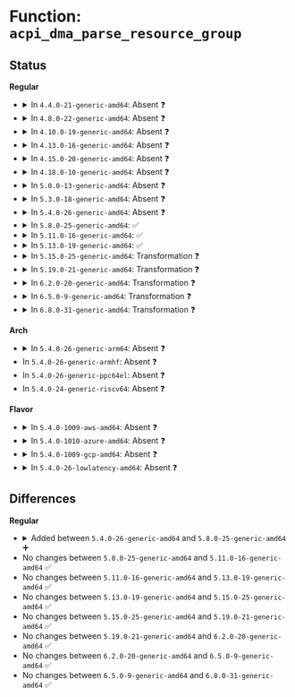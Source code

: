 # Function: <code>acpi_dma_parse_resource_group</code>

## Status
<b>Regular</b>
<ul>
<li>
<details>
<summary>In <code>4.4.0-21-generic-amd64</code>: Absent ❓</summary>

```json
{
  "name": "acpi_dma_parse_resource_group",
  "collision_type": "Unique Static",
  "inline_type": "Full",
  "funcs": [
    {
      "addr": 18446744071583819558,
      "name": "acpi_dma_parse_resource_group",
      "external": false,
      "loc": "drivers/dma/acpi-dma.c:42",
      "file": "drivers/dma/acpi-dma.c",
      "inline": "not declared, inlined",
      "caller_inline": [
        "drivers/dma/acpi-dma.c:acpi_dma_controller_register"
      ],
      "caller_func": []
    }
  ],
  "symbols": []
}
```
</details>
</li>
<li>
<details>
<summary>In <code>4.8.0-22-generic-amd64</code>: Absent ❓</summary>

```json
{
  "name": "acpi_dma_parse_resource_group",
  "collision_type": "Unique Static",
  "inline_type": "Full",
  "funcs": [
    {
      "addr": 18446744071584146471,
      "name": "acpi_dma_parse_resource_group",
      "external": false,
      "loc": "drivers/dma/acpi-dma.c:43",
      "file": "drivers/dma/acpi-dma.c",
      "inline": "not declared, inlined",
      "caller_inline": [
        "drivers/dma/acpi-dma.c:acpi_dma_controller_register"
      ],
      "caller_func": []
    }
  ],
  "symbols": []
}
```
</details>
</li>
<li>
<details>
<summary>In <code>4.10.0-19-generic-amd64</code>: Absent ❓</summary>

```json
{
  "name": "acpi_dma_parse_resource_group",
  "collision_type": "Unique Static",
  "inline_type": "Full",
  "funcs": [
    {
      "addr": 18446744071584327047,
      "name": "acpi_dma_parse_resource_group",
      "external": false,
      "loc": "drivers/dma/acpi-dma.c:43",
      "file": "drivers/dma/acpi-dma.c",
      "inline": "not declared, inlined",
      "caller_inline": [
        "drivers/dma/acpi-dma.c:acpi_dma_controller_register"
      ],
      "caller_func": []
    }
  ],
  "symbols": []
}
```
</details>
</li>
<li>
<details>
<summary>In <code>4.13.0-16-generic-amd64</code>: Absent ❓</summary>

```json
{
  "name": "acpi_dma_parse_resource_group",
  "collision_type": "Unique Static",
  "inline_type": "Full",
  "funcs": [
    {
      "addr": 18446744071584406858,
      "name": "acpi_dma_parse_resource_group",
      "external": false,
      "loc": "drivers/dma/acpi-dma.c:43",
      "file": "drivers/dma/acpi-dma.c",
      "inline": "not declared, inlined",
      "caller_inline": [
        "drivers/dma/acpi-dma.c:acpi_dma_controller_register"
      ],
      "caller_func": []
    }
  ],
  "symbols": []
}
```
</details>
</li>
<li>
<details>
<summary>In <code>4.15.0-20-generic-amd64</code>: Absent ❓</summary>

```json
{
  "name": "acpi_dma_parse_resource_group",
  "collision_type": "Unique Static",
  "inline_type": "Full",
  "funcs": [
    {
      "addr": 18446744071584814077,
      "name": "acpi_dma_parse_resource_group",
      "external": false,
      "loc": "drivers/dma/acpi-dma.c:43",
      "file": "drivers/dma/acpi-dma.c",
      "inline": "not declared, inlined",
      "caller_inline": [
        "drivers/dma/acpi-dma.c:acpi_dma_controller_register"
      ],
      "caller_func": []
    }
  ],
  "symbols": []
}
```
</details>
</li>
<li>
<details>
<summary>In <code>4.18.0-10-generic-amd64</code>: Absent ❓</summary>

```json
{
  "name": "acpi_dma_parse_resource_group",
  "collision_type": "Unique Static",
  "inline_type": "Full",
  "funcs": [
    {
      "addr": 18446744071585044525,
      "name": "acpi_dma_parse_resource_group",
      "external": false,
      "loc": "drivers/dma/acpi-dma.c:43",
      "file": "drivers/dma/acpi-dma.c",
      "inline": "not declared, inlined",
      "caller_inline": [
        "drivers/dma/acpi-dma.c:acpi_dma_controller_register"
      ],
      "caller_func": []
    }
  ],
  "symbols": []
}
```
</details>
</li>
<li>
<details>
<summary>In <code>5.0.0-13-generic-amd64</code>: Absent ❓</summary>

```json
{
  "name": "acpi_dma_parse_resource_group",
  "collision_type": "Unique Static",
  "inline_type": "Full",
  "funcs": [
    {
      "addr": 18446744071585152269,
      "name": "acpi_dma_parse_resource_group",
      "external": false,
      "loc": "drivers/dma/acpi-dma.c:43",
      "file": "drivers/dma/acpi-dma.c",
      "inline": "not declared, inlined",
      "caller_inline": [
        "drivers/dma/acpi-dma.c:acpi_dma_controller_register"
      ],
      "caller_func": []
    }
  ],
  "symbols": []
}
```
</details>
</li>
<li>
<details>
<summary>In <code>5.3.0-18-generic-amd64</code>: Absent ❓</summary>

```json
{
  "name": "acpi_dma_parse_resource_group",
  "collision_type": "Unique Static",
  "inline_type": "Full",
  "funcs": [
    {
      "addr": 18446744071585359617,
      "name": "acpi_dma_parse_resource_group",
      "external": false,
      "loc": "drivers/dma/acpi-dma.c:40",
      "file": "drivers/dma/acpi-dma.c",
      "inline": "not declared, inlined",
      "caller_inline": [
        "drivers/dma/acpi-dma.c:acpi_dma_controller_register"
      ],
      "caller_func": []
    }
  ],
  "symbols": []
}
```
</details>
</li>
<li>
<details>
<summary>In <code>5.4.0-26-generic-amd64</code>: Absent ❓</summary>

```json
{
  "name": "acpi_dma_parse_resource_group",
  "collision_type": "Unique Static",
  "inline_type": "Full",
  "funcs": [
    {
      "addr": 18446744071585498145,
      "name": "acpi_dma_parse_resource_group",
      "external": false,
      "loc": "drivers/dma/acpi-dma.c:41",
      "file": "drivers/dma/acpi-dma.c",
      "inline": "not declared, inlined",
      "caller_inline": [
        "drivers/dma/acpi-dma.c:acpi_dma_controller_register"
      ],
      "caller_func": []
    }
  ],
  "symbols": []
}
```
</details>
</li>
<li>
<details>
<summary>In <code>5.8.0-25-generic-amd64</code>: ✅</summary>

```c
int acpi_dma_parse_resource_group(const struct acpi_csrt_group * grp, struct acpi_device * adev, struct acpi_dma * adma)
```

```json
{
  "name": "acpi_dma_parse_resource_group",
  "collision_type": "Unique Static",
  "inline_type": "No",
  "funcs": [
    {
      "addr": 18446744071586219936,
      "name": "acpi_dma_parse_resource_group",
      "external": false,
      "loc": "drivers/dma/acpi-dma.c:41",
      "file": "drivers/dma/acpi-dma.c",
      "inline": "seen, unknown",
      "caller_inline": [],
      "caller_func": [
        "drivers/dma/acpi-dma.c:acpi_dma_controller_register"
      ]
    }
  ],
  "symbols": [
    {
      "addr": 18446744071586219936,
      "name": "acpi_dma_parse_resource_group",
      "section": ".text",
      "bind": "STB_LOCAL",
      "size": 491
    }
  ]
}
```
</details>
</li>
<li>
<details>
<summary>In <code>5.11.0-16-generic-amd64</code>: ✅</summary>

```c
int acpi_dma_parse_resource_group(const struct acpi_csrt_group * grp, struct acpi_device * adev, struct acpi_dma * adma)
```

```json
{
  "name": "acpi_dma_parse_resource_group",
  "collision_type": "Unique Static",
  "inline_type": "No",
  "funcs": [
    {
      "addr": 18446744071586338736,
      "name": "acpi_dma_parse_resource_group",
      "external": false,
      "loc": "drivers/dma/acpi-dma.c:41",
      "file": "drivers/dma/acpi-dma.c",
      "inline": "seen, unknown",
      "caller_inline": [],
      "caller_func": [
        "drivers/dma/acpi-dma.c:acpi_dma_controller_register"
      ]
    }
  ],
  "symbols": [
    {
      "addr": 18446744071586338736,
      "name": "acpi_dma_parse_resource_group",
      "section": ".text",
      "bind": "STB_LOCAL",
      "size": 491
    }
  ]
}
```
</details>
</li>
<li>
<details>
<summary>In <code>5.13.0-19-generic-amd64</code>: ✅</summary>

```c
int acpi_dma_parse_resource_group(const struct acpi_csrt_group * grp, struct acpi_device * adev, struct acpi_dma * adma)
```

```json
{
  "name": "acpi_dma_parse_resource_group",
  "collision_type": "Unique Static",
  "inline_type": "No",
  "funcs": [
    {
      "addr": 18446744071586213952,
      "name": "acpi_dma_parse_resource_group",
      "external": false,
      "loc": "drivers/dma/acpi-dma.c:41",
      "file": "drivers/dma/acpi-dma.c",
      "inline": "seen, unknown",
      "caller_inline": [],
      "caller_func": [
        "drivers/dma/acpi-dma.c:acpi_dma_controller_register"
      ]
    }
  ],
  "symbols": [
    {
      "addr": 18446744071586213952,
      "name": "acpi_dma_parse_resource_group",
      "section": ".text",
      "bind": "STB_LOCAL",
      "size": 491
    }
  ]
}
```
</details>
</li>
<li>
<details>
<summary>In <code>5.15.0-25-generic-amd64</code>: Transformation ❓</summary>

```c
int acpi_dma_parse_resource_group(const struct acpi_csrt_group * grp, struct acpi_device * adev, struct acpi_dma * adma)
```

```json
{
  "name": "acpi_dma_parse_resource_group",
  "collision_type": "Unique Static",
  "inline_type": "No",
  "funcs": [
    {
      "addr": 0,
      "name": "acpi_dma_parse_resource_group",
      "external": false,
      "loc": "drivers/dma/acpi-dma.c:41",
      "file": "drivers/dma/acpi-dma.c",
      "inline": "seen, unknown",
      "caller_inline": [],
      "caller_func": [
        "drivers/dma/acpi-dma.c:acpi_dma_controller_register"
      ]
    }
  ],
  "symbols": [
    {
      "addr": 18446744071586719984,
      "name": "acpi_dma_parse_resource_group",
      "section": ".text",
      "bind": "STB_LOCAL",
      "size": 518
    },
    {
      "addr": 18446744071592427490,
      "name": "acpi_dma_parse_resource_group.cold",
      "section": ".text",
      "bind": "STB_LOCAL",
      "size": 29
    }
  ]
}
```
</details>
</li>
<li>
<details>
<summary>In <code>5.19.0-21-generic-amd64</code>: Transformation ❓</summary>

```c
int acpi_dma_parse_resource_group(const struct acpi_csrt_group * grp, struct acpi_device * adev, struct acpi_dma * adma)
```

```json
{
  "name": "acpi_dma_parse_resource_group",
  "collision_type": "Unique Static",
  "inline_type": "No",
  "funcs": [
    {
      "addr": 0,
      "name": "acpi_dma_parse_resource_group",
      "external": false,
      "loc": "drivers/dma/acpi-dma.c:41",
      "file": "drivers/dma/acpi-dma.c",
      "inline": "seen, unknown",
      "caller_inline": [],
      "caller_func": [
        "drivers/dma/acpi-dma.c:acpi_dma_controller_register"
      ]
    }
  ],
  "symbols": [
    {
      "addr": 18446744071587992432,
      "name": "acpi_dma_parse_resource_group",
      "section": ".text",
      "bind": "STB_LOCAL",
      "size": 544
    },
    {
      "addr": 18446744071594295620,
      "name": "acpi_dma_parse_resource_group.cold",
      "section": ".text",
      "bind": "STB_LOCAL",
      "size": 29
    }
  ]
}
```
</details>
</li>
<li>
<details>
<summary>In <code>6.2.0-20-generic-amd64</code>: Transformation ❓</summary>

```c
int acpi_dma_parse_resource_group(const struct acpi_csrt_group * grp, struct acpi_device * adev, struct acpi_dma * adma)
```

```json
{
  "name": "acpi_dma_parse_resource_group",
  "collision_type": "Unique Static",
  "inline_type": "No",
  "funcs": [
    {
      "addr": 0,
      "name": "acpi_dma_parse_resource_group",
      "external": false,
      "loc": "drivers/dma/acpi-dma.c:41",
      "file": "drivers/dma/acpi-dma.c",
      "inline": "seen, unknown",
      "caller_inline": [],
      "caller_func": [
        "drivers/dma/acpi-dma.c:acpi_dma_controller_register"
      ]
    }
  ],
  "symbols": [
    {
      "addr": 18446744071589358144,
      "name": "acpi_dma_parse_resource_group",
      "section": ".text",
      "bind": "STB_LOCAL",
      "size": 544
    },
    {
      "addr": 18446744071596226509,
      "name": "acpi_dma_parse_resource_group.cold",
      "section": ".text",
      "bind": "STB_LOCAL",
      "size": 29
    }
  ]
}
```
</details>
</li>
<li>
<details>
<summary>In <code>6.5.0-9-generic-amd64</code>: Transformation ❓</summary>

```c
int acpi_dma_parse_resource_group(const struct acpi_csrt_group * grp, struct acpi_device * adev, struct acpi_dma * adma)
```

```json
{
  "name": "acpi_dma_parse_resource_group",
  "collision_type": "Unique Static",
  "inline_type": "No",
  "funcs": [
    {
      "addr": 0,
      "name": "acpi_dma_parse_resource_group",
      "external": false,
      "loc": "drivers/dma/acpi-dma.c:41",
      "file": "drivers/dma/acpi-dma.c",
      "inline": "seen, unknown",
      "caller_inline": [],
      "caller_func": [
        "drivers/dma/acpi-dma.c:acpi_dma_controller_register"
      ]
    }
  ],
  "symbols": [
    {
      "addr": 18446744071589656784,
      "name": "acpi_dma_parse_resource_group",
      "section": ".text",
      "bind": "STB_LOCAL",
      "size": 544
    },
    {
      "addr": 18446744071596754137,
      "name": "acpi_dma_parse_resource_group.cold",
      "section": ".text",
      "bind": "STB_LOCAL",
      "size": 29
    }
  ]
}
```
</details>
</li>
<li>
<details>
<summary>In <code>6.8.0-31-generic-amd64</code>: Transformation ❓</summary>

```c
int acpi_dma_parse_resource_group(const struct acpi_csrt_group * grp, struct acpi_device * adev, struct acpi_dma * adma)
```

```json
{
  "name": "acpi_dma_parse_resource_group",
  "collision_type": "Unique Static",
  "inline_type": "No",
  "funcs": [
    {
      "addr": 0,
      "name": "acpi_dma_parse_resource_group",
      "external": false,
      "loc": "drivers/dma/acpi-dma.c:41",
      "file": "drivers/dma/acpi-dma.c",
      "inline": "seen, unknown",
      "caller_inline": [],
      "caller_func": [
        "drivers/dma/acpi-dma.c:acpi_dma_controller_register"
      ]
    }
  ],
  "symbols": [
    {
      "addr": 18446744071589967216,
      "name": "acpi_dma_parse_resource_group",
      "section": ".text",
      "bind": "STB_LOCAL",
      "size": 544
    },
    {
      "addr": 18446744071597661891,
      "name": "acpi_dma_parse_resource_group.cold",
      "section": ".text",
      "bind": "STB_LOCAL",
      "size": 29
    }
  ]
}
```
</details>
</li>
</ul>
<b>Arch</b>
<ul>
<li>
<details>
<summary>In <code>5.4.0-26-generic-arm64</code>: Absent ❓</summary>

```json
{
  "name": "acpi_dma_parse_resource_group",
  "collision_type": "Unique Static",
  "inline_type": "Full",
  "funcs": [
    {
      "addr": 18446603336498016184,
      "name": "acpi_dma_parse_resource_group",
      "external": false,
      "loc": "drivers/dma/acpi-dma.c:41",
      "file": "drivers/dma/acpi-dma.c",
      "inline": "not declared, inlined",
      "caller_inline": [
        "drivers/dma/acpi-dma.c:acpi_dma_controller_register"
      ],
      "caller_func": []
    }
  ],
  "symbols": []
}
```
</details>
</li>
<li>
In <code>5.4.0-26-generic-armhf</code>: Absent ❓
</li>
<li>
In <code>5.4.0-26-generic-ppc64el</code>: Absent ❓
</li>
<li>
In <code>5.4.0-24-generic-riscv64</code>: Absent ❓
</li>
</ul>
<b>Flavor</b>
<ul>
<li>
<details>
<summary>In <code>5.4.0-1009-aws-amd64</code>: Absent ❓</summary>

```json
{
  "name": "acpi_dma_parse_resource_group",
  "collision_type": "Unique Static",
  "inline_type": "Full",
  "funcs": [
    {
      "addr": 18446744071585260225,
      "name": "acpi_dma_parse_resource_group",
      "external": false,
      "loc": "drivers/dma/acpi-dma.c:41",
      "file": "drivers/dma/acpi-dma.c",
      "inline": "not declared, inlined",
      "caller_inline": [
        "drivers/dma/acpi-dma.c:acpi_dma_controller_register"
      ],
      "caller_func": []
    }
  ],
  "symbols": []
}
```
</details>
</li>
<li>
<details>
<summary>In <code>5.4.0-1010-azure-amd64</code>: Absent ❓</summary>

```json
{
  "name": "acpi_dma_parse_resource_group",
  "collision_type": "Unique Static",
  "inline_type": "Full",
  "funcs": [
    {
      "addr": 18446744071585212849,
      "name": "acpi_dma_parse_resource_group",
      "external": false,
      "loc": "drivers/dma/acpi-dma.c:41",
      "file": "drivers/dma/acpi-dma.c",
      "inline": "not declared, inlined",
      "caller_inline": [
        "drivers/dma/acpi-dma.c:acpi_dma_controller_register"
      ],
      "caller_func": []
    }
  ],
  "symbols": []
}
```
</details>
</li>
<li>
<details>
<summary>In <code>5.4.0-1009-gcp-amd64</code>: Absent ❓</summary>

```json
{
  "name": "acpi_dma_parse_resource_group",
  "collision_type": "Unique Static",
  "inline_type": "Full",
  "funcs": [
    {
      "addr": 18446744071585448545,
      "name": "acpi_dma_parse_resource_group",
      "external": false,
      "loc": "drivers/dma/acpi-dma.c:41",
      "file": "drivers/dma/acpi-dma.c",
      "inline": "not declared, inlined",
      "caller_inline": [
        "drivers/dma/acpi-dma.c:acpi_dma_controller_register"
      ],
      "caller_func": []
    }
  ],
  "symbols": []
}
```
</details>
</li>
<li>
<details>
<summary>In <code>5.4.0-26-lowlatency-amd64</code>: Absent ❓</summary>

```json
{
  "name": "acpi_dma_parse_resource_group",
  "collision_type": "Unique Static",
  "inline_type": "Full",
  "funcs": [
    {
      "addr": 18446744071585556481,
      "name": "acpi_dma_parse_resource_group",
      "external": false,
      "loc": "drivers/dma/acpi-dma.c:41",
      "file": "drivers/dma/acpi-dma.c",
      "inline": "not declared, inlined",
      "caller_inline": [
        "drivers/dma/acpi-dma.c:acpi_dma_controller_register"
      ],
      "caller_func": []
    }
  ],
  "symbols": []
}
```
</details>
</li>
</ul>

## Differences
<b>Regular</b>
<ul>
<li>
<details>
<summary>Added between <code>5.4.0-26-generic-amd64</code> and <code>5.8.0-25-generic-amd64</code> ➕</summary>

```c
int acpi_dma_parse_resource_group(const struct acpi_csrt_group * grp, struct acpi_device * adev, struct acpi_dma * adma)
```
</details>
</li>
<li>
No changes between <code>5.8.0-25-generic-amd64</code> and <code>5.11.0-16-generic-amd64</code> ✅
</li>
<li>
No changes between <code>5.11.0-16-generic-amd64</code> and <code>5.13.0-19-generic-amd64</code> ✅
</li>
<li>
No changes between <code>5.13.0-19-generic-amd64</code> and <code>5.15.0-25-generic-amd64</code> ✅
</li>
<li>
No changes between <code>5.15.0-25-generic-amd64</code> and <code>5.19.0-21-generic-amd64</code> ✅
</li>
<li>
No changes between <code>5.19.0-21-generic-amd64</code> and <code>6.2.0-20-generic-amd64</code> ✅
</li>
<li>
No changes between <code>6.2.0-20-generic-amd64</code> and <code>6.5.0-9-generic-amd64</code> ✅
</li>
<li>
No changes between <code>6.5.0-9-generic-amd64</code> and <code>6.8.0-31-generic-amd64</code> ✅
</li>
</ul>
